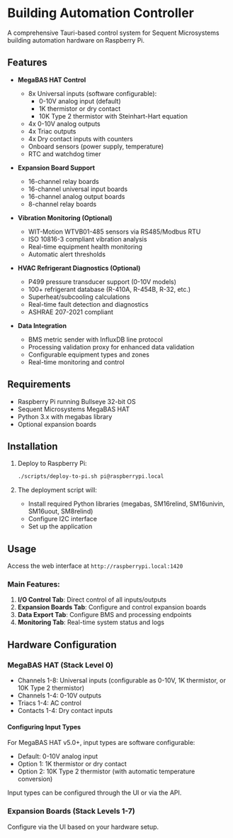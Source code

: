 # Building Automation Controller

A comprehensive Tauri-based control system for Sequent Microsystems building automation hardware on Raspberry Pi.

## Features

- **MegaBAS HAT Control**
  - 8x Universal inputs (software configurable):
    - 0-10V analog input (default)
    - 1K thermistor or dry contact
    - 10K Type 2 thermistor with Steinhart-Hart equation
  - 4x 0-10V analog outputs
  - 4x Triac outputs
  - 4x Dry contact inputs with counters
  - Onboard sensors (power supply, temperature)
  - RTC and watchdog timer

- **Expansion Board Support**
  - 16-channel relay boards
  - 16-channel universal input boards
  - 16-channel analog output boards
  - 8-channel relay boards

- **Vibration Monitoring (Optional)**
  - WIT-Motion WTVB01-485 sensors via RS485/Modbus RTU
  - ISO 10816-3 compliant vibration analysis
  - Real-time equipment health monitoring
  - Automatic alert thresholds

- **HVAC Refrigerant Diagnostics (Optional)**
  - P499 pressure transducer support (0-10V models)
  - 100+ refrigerant database (R-410A, R-454B, R-32, etc.)
  - Superheat/subcooling calculations
  - Real-time fault detection and diagnostics
  - ASHRAE 207-2021 compliant

- **Data Integration**
  - BMS metric sender with InfluxDB line protocol
  - Processing validation proxy for enhanced data validation
  - Configurable equipment types and zones
  - Real-time monitoring and control

## Requirements

- Raspberry Pi running Bullseye 32-bit OS
- Sequent Microsystems MegaBAS HAT
- Python 3.x with megabas library
- Optional expansion boards

## Installation

1. Deploy to Raspberry Pi:
   ```bash
   ./scripts/deploy-to-pi.sh pi@raspberrypi.local
   ```

2. The deployment script will:
   - Install required Python libraries (megabas, SM16relind, SM16univin, SM16uout, SM8relind)
   - Configure I2C interface
   - Set up the application

## Usage

Access the web interface at `http://raspberrypi.local:1420`

### Main Features:

1. **I/O Control Tab**: Direct control of all inputs/outputs
2. **Expansion Boards Tab**: Configure and control expansion boards
3. **Data Export Tab**: Configure BMS and processing endpoints
4. **Monitoring Tab**: Real-time system status and logs

## Hardware Configuration

### MegaBAS HAT (Stack Level 0)
- Channels 1-8: Universal inputs (configurable as 0-10V, 1K thermistor, or 10K Type 2 thermistor)
- Channels 1-4: 0-10V outputs
- Triacs 1-4: AC control
- Contacts 1-4: Dry contact inputs

#### Configuring Input Types
For MegaBAS HAT v5.0+, input types are software configurable:
- Default: 0-10V analog input
- Option 1: 1K thermistor or dry contact
- Option 2: 10K Type 2 thermistor (with automatic temperature conversion)

Input types can be configured through the UI or via the API.

### Expansion Boards (Stack Levels 1-7)
Configure via the UI based on your hardware setup.